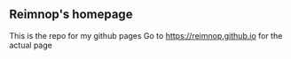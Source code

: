 ## Reimnop's homepage
This is the repo for my github pages
Go to https://reimnop.github.io for the actual page
